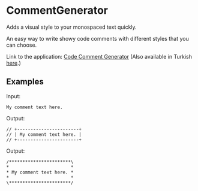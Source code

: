 # CommentGenerator
Adds a visual style to your monospaced text quickly.

An easy way to write showy code comments with different styles that you can choose.

Link to the application: [Code Comment Generator](http://bahadir.tuluce.ug.bilkent.edu.tr/en/commentgenerator.html)
(Also available in Turkish [here](http://bahadir.tuluce.ug.bilkent.edu.tr/commentgenerator.html).)

## Examples

Input:
```
My comment text here.
```

Output:
```
// +-----------------------+
// | My comment text here. |
// +-----------------------+
```

Output:
```
/***********************\
*                       *
* My comment text here. *
*                       *
\***********************/
```
